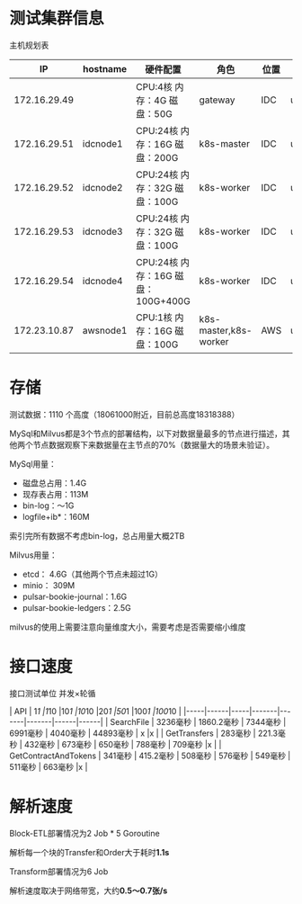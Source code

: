 # 测试集群信息

主机规划表

| IP           | hostname | 硬件配置                           | 角色                  | 位置 | 系统       |
|--------------|----------|--------------------------------|-----------------------|------|------------|
| 172.16.29.49 |          | CPU:4核  内存：4G  磁盘：50G         | gateway               | IDC  | ubuntu20.4 |
| 172.16.29.51 | idcnode1 | CPU:24核  内存：16G  磁盘：200G      | k8s-master            | IDC  | ubuntu20.4 |
| 172.16.29.52 | idcnode2 | CPU:24核  内存：32G  磁盘：100G      | k8s-worker            | IDC  | ubuntu20.4 |
| 172.16.29.53 | idcnode3 | CPU:24核  内存：32G  磁盘：100G      | k8s-worker            | IDC  | ubuntu20.4 |
| 172.16.29.54 | idcnode4 | CPU:24核  内存：16G  磁盘：100G+400G | k8s-worker            | IDC  | ubuntu20.4 |
| 172.23.10.87 | awsnode1 | CPU:1核  内存：16G  磁盘：100G       | k8s-master,k8s-worker | AWS  | ubuntu20.4 |

# 存储

测试数据：1110 个高度（18061000附近，目前总高度18318388）

MySql和Milvus都是3个节点的部署结构，以下对数据量最多的节点进行描述，其他两个节点数据观察下来数据量在主节点的70%（数据量大的场景未验证）。

MySql用量：
- 磁盘总占用：1.4G
- 现存表占用：113M
- bin-log：～1G
- logfile+ib*：160M

索引完所有数据不考虑bin-log，总占用量大概2TB

Milvus用量：
- etcd： 4.6G（其他两个节点未超过1G）
- minio： 309M
- pulsar-bookie-journal：1.6G
- pulsar-bookie-ledgers：2.5G

milvus的使用上需要注意向量维度大小，需要考虑是否需要缩小维度

# 接口速度

接口测试单位 并发×轮循

| API  | 1*1  |1*10  |10*1  |10*10  |20*1  |50*1  |100*1  |100*10  |
|-----|------|-----|-------|-------|-------|------|------|
|  SearchFile | 	3236毫秒  |  	1860.2毫秒 |  	7344毫秒 | 	6991毫秒  |  4040毫秒 | 44893毫秒  | x  |x  |
|  GetTransfers | 	283毫秒  |  		221.3毫秒 |  		432毫秒 | 	673毫秒  |  650毫秒 | 	788毫秒  |	709毫秒  |x  |
|  GetContractAndTokens | 	341毫秒  |  		415.2毫秒 |  			508毫秒 | 		576毫秒  |  549毫秒 | 	511毫秒  |			663毫秒  |x  |


# 解析速度

Block-ETL部署情况为2 Job * 5 Goroutine

解析每一个块的Transfer和Order大于耗时**1.1s**

Transform部署情况为6 Job

解析速度取决于网络带宽，大约**0.5～0.7张/s**
